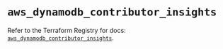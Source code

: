 # `aws_dynamodb_contributor_insights`

Refer to the Terraform Registry for docs: [`aws_dynamodb_contributor_insights`](https://registry.terraform.io/providers/hashicorp/aws/4.54.0/docs/resources/dynamodb_contributor_insights).
